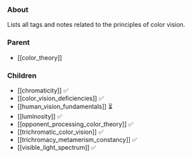 ### About
Lists all tags and notes related to the principles of color vision.

### Parent
- [[color_theory]]

### Children
- [[chromaticity]] ✅
- [[color_vision_deficiencies]] ✅ 
- [[human_vision_fundamentals]] ⏳
- [[luminosity]] ✅
- [[opponent_processing_color_theory]] ✅
- [[trichromatic_color_vision]] ✅
- [[trichromacy_metamerism_constancy]] ✅
- [[visible_light_spectrum]] ✅